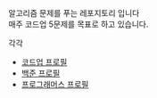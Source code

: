 알고리즘 문제를 푸는 레포지토리 입니다
<br>
매주 코드업 5문제를 목표로 하고 있습니다.
<br>

각각

<ul>
  <li>  
    <a href="https://codeup.kr/userinfo.php?user=J1min">코드업 프로필</a>
    <br>
  </li>
  <li>  
    <a href="https://www.acmicpc.net/user/j1min">백준 프로필</a>
    <br>
  </li>
  <li>  
    <a href="https://programmers.co.kr/pr/J1min">프로그래머스 프로필</a>
    <br>
  </li>
</ul>
